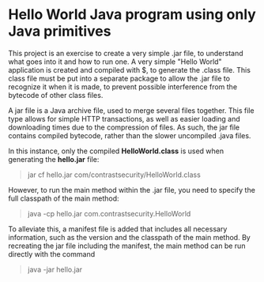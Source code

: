 # Hello World Java program using only Java primitives
This project is an exercise to create a very simple .jar file, to understand what goes into it and how to run one. 
A very simple "Hello World" application is created and compiled with $, to generate the .class file. 
This class file must be put into a separate package to allow the .jar file to recognize it when it is made, 
to prevent possible interference from the bytecode of other class files.

A jar file is a Java archive file, used to merge several files together.  This file type allows for 
simple HTTP transactions, as well as easier loading and downloading times due to the compression of files.
As such, the jar file contains compiled bytecode, rather than the slower uncompiled .java files.

In this instance, only the compiled **HelloWorld.class** is used when generating the **hello.jar** file: 
>jar cf hello.jar com/contrastsecurity/HelloWorld.class  

However, to run the main method within the .jar file, you need to specify 
the full classpath of the main method:
>java -cp hello.jar com.contrastsecurity.HelloWorld

To alleviate this, a manifest file is added that includes all necessary information, such as the version and the classpath of the main method.
By recreating the jar file including the manifest, the main method can be run directly with the command
>java -jar hello.jar
